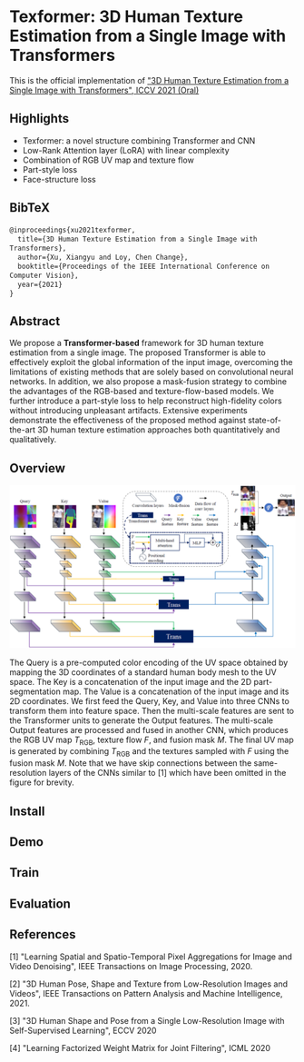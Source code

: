 # Texformer: 3D Human Texture Estimation from a Single Image with Transformers
This is the official implementation of ["3D Human Texture Estimation from a Single Image with Transformers", ICCV 2021 (Oral)]()


## Highlights
* Texformer: a novel structure combining Transformer and CNN
* Low-Rank Attention layer (LoRA) with linear complexity
* Combination of RGB UV map and texture flow
* Part-style loss
* Face-structure loss


## BibTeX
```
@inproceedings{xu2021texformer,
  title={3D Human Texture Estimation from a Single Image with Transformers},
  author={Xu, Xiangyu and Loy, Chen Change},
  booktitle={Proceedings of the IEEE International Conference on Computer Vision},
  year={2021}
}
```


## Abstract
We propose a <b>Transformer-based</b> framework for 3D human texture estimation from a single image. The proposed Transformer is able to effectively exploit the global information of the input image, overcoming the limitations of existing methods that are solely based on convolutional neural networks. In addition, we also propose a mask-fusion strategy to combine the advantages of the RGB-based and texture-flow-based models. We further introduce a part-style loss to help reconstruct high-fidelity colors without introducing unpleasant artifacts. Extensive experiments demonstrate the effectiveness of the proposed method against state-of-the-art 3D human texture estimation approaches both quantitatively and qualitatively.


## Overview
<img src='github_imgs/overview.png' alt='Overview of Texformer' />

The Query is a pre-computed color encoding of the UV space obtained by mapping the 3D coordinates of a standard human body mesh to the UV space. The Key is a concatenation of the input image and the 2D part-segmentation map. The Value is a concatenation of the input image and its 2D coordinates. We first feed the Query, Key, and Value into three CNNs to transform them into feature space. Then the multi-scale features are sent to the Transformer units to generate the Output features. The multi-scale Output features are processed and fused in another CNN, which produces the RGB UV map $T_\text{RGB}$, texture flow $F$, and fusion mask $M$. The final UV map is generated by combining $T_\text{RGB}$ and the textures sampled with $F$ using the fusion mask $M$. Note that we have skip connections between the same-resolution layers of the CNNs similar to [1] which have been omitted in the figure for brevity.

## Install


## Demo


## Train


## Evaluation


## References
[1] "Learning Spatial and Spatio-Temporal Pixel Aggregations for Image and Video Denoising", IEEE Transactions on Image Processing, 2020.

[2] "3D Human Pose, Shape and Texture from Low-Resolution Images and Videos", IEEE Transactions on Pattern Analysis and Machine Intelligence, 2021.

[3] "3D Human Shape and Pose from a Single Low-Resolution Image with Self-Supervised Learning", ECCV 2020

[4] "Learning Factorized Weight Matrix for Joint Filtering", ICML 2020

